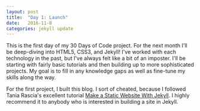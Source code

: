 ```yaml
---
layout: post
title:  "Day 1: Launch"
date:   2016-11-8 
categories: jekyll update
---
```


This is the first day of my 30 Days of Code project. For the next month I'll be deep-diving into HTML5, CSS3, and Jekyll! I've worked with each technology in the past, but I've always felt like a bit of an imposter. I'll be starting with fairly basic tutorials and then building up to more sophisticated projects. My goal is to fill in any knowledge gaps as well as fine-tune my skills along the way. 

For the first project, I built this blog. I sort of cheated, because I followed Tania Rascia's excellent tutorial [Make a Static Website With Jekyll](https://www.taniarascia.com/make-a-static-website-with-jekyll/). I highly recommend it to anybody who is interested in building a site in Jekyll. 


